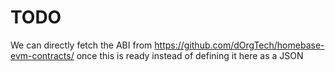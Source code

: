 
# TODO 

We can directly fetch the ABI from https://github.com/dOrgTech/homebase-evm-contracts/ once this is ready instead of defining it here as a JSON